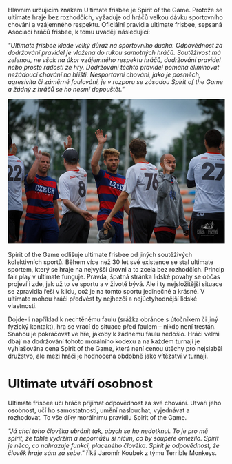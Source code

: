 Hlavním určujícím znakem Ultimate frisbee je Spirit of the Game. Protože se ultimate hraje bez rozhodčích, vyžaduje od hráčů velkou dávku sportovního chování a vzájemného respektu. Oficiální pravidla ultimate frisbee, sepsaná Asociací hráčů frisbee, k tomu uvádějí následující:

*"Ultimate frisbee klade velký důraz na sportovního ducha. Odpovědnost za dodržování pravidel je vložena do rukou samotných hráčů. Soutěživost má zelenou, ne však na úkor vzájemného respektu hráčů, dodržování pravidel nebo prosté radosti ze hry. Dodržování těchto pravidel pomáhá eliminovat nežádoucí chování na hřišti. Nesportovní chování, jako je posměch, agresivita či záměrné faulování, je v rozporu se zásadou Spirit of the Game a žádný z hráčů se ho nesmí dopouštět."*

![](assets/img/pages/ultimate/2019_windmill_spirit.jpg)

Spirit of the Game odlišuje ultimate frisbee od jiných soutěživých kolektivních sportů. Během více než 30 let své existence se stal ultimate sportem, který se hraje na nejvyšší úrovni a to zcela bez rozhodčích. Princip fair play v ultimate funguje. Pravda, špatná stránka lidské povahy se občas projeví i zde, jak už to ve sportu a v životě bývá. Ale i ty nejsložitější situace se zpravidla řeší v klidu, což je na tomto sportu jedinečné a krásné. V ultimate mohou hráči předvést ty nejhezčí a nejúctyhodnější lidské vlastnosti.

Dojde-li například k nechtěnému faulu (srážka obránce s útočníkem či jiný fyzický kontakt), hra se vrací do situace před faulem – nikdo není trestán. Snahou je pokračovat ve hře, jakoby k žádnému faulu nedošlo. Hráči velmi dbají na dodržování tohoto morálního kodexu a na každém turnaji je vyhlašována cena Spirit of the Game, která není cenou útěchy pro nejslabší družstvo, ale mezi hráči je hodnocena obdobně jako vítězství v turnaji.

# Ultimate utváří osobnost

Ultimate frisbee učí hráče přijímat odpovědnost za své chování. Utváří jeho osobnost, učí ho samostatnosti, umění naslouchat, vyjednávat a rozhodovat. To vše díky morálnímu pravidlu Spirit of the Game.

*"Já chci toho člověka ubránit tak, abych se ho nedotknul. To je pro mě spirit, že tohle vydržím a nepomůžu si ničím, co by soupeře omezilo. Spirit je něco, co nahrazuje funkci, placeného člověka. Spirit je odpovědnost, že člověk hraje sám za sebe."* říká Jaromír Koubek z týmu Terrible Monkeys.
